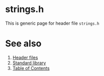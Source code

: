 # strings.h
This is generic page for header file `strings.h`
# See also
1. [Header files](README.md)
2. [Standard library](../README.md)
3. [Table of Contents](../../README.md)
